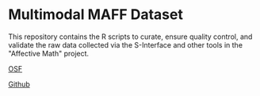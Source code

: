# Multimodal MAFF Dataset

This repository contains the R scripts to curate, ensure quality control, and validate the raw data collected via the S-Interface and other tools in the "Affective Math" project.





[OSF](https://osf.io/v7zxy/)

[Github](https://github.com/UH-ACDC/SciData-MAFF)